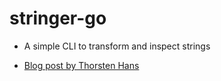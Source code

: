 # stringer-go

- A simple CLI to transform and inspect strings

- [Blog post by Thorsten Hans](https://www.thorsten-hans.com/lets-build-a-cli-in-go-with-cobra/)

